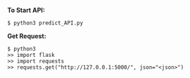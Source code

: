 **To Start API:**
```
$ python3 predict_API.py
```
**Get Request:**
```
$ python3
>> import flask
>> import requests
>> requests.get("http://127.0.0.1:5000/", json="<json>")
```